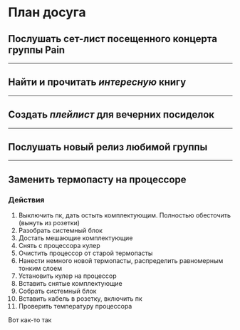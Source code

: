 # План досуга

## Послушать сет-лист посещенного концерта группы **Pain**
---
## Найти и прочитать ***интересную*** книгу
---
## Создать *плейлист* для вечерних посиделок
---
## Послушать новый релиз любимой группы
---
## Заменить термопасту на процессоре
###  Действия 
1. Выключить пк, дать остыть комплектующим. Полностью обесточить (вынуть из розетки)
2. Разобрать системный блок 
3. Достать мешающие комплектующие
4. Снять с процессора кулер
5. Очистить процессор от старой термопасты
6. Нанести немного новой термопасты, распределить равномерным тонким слоем
7. Установить кулер на процессор
8. Вставить снятые комплектующие
9. Собрать системный блок
10. Вставить кабель в розетку, включить пк
11. Проверить температуру процессора

Вот как-то так